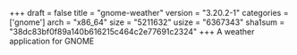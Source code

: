 +++
draft = false
title = "gnome-weather"
version = "3.20.2-1"
categories = ['gnome']
arch = "x86_64"
size = "5211632"
usize = "6367343"
sha1sum = "38dc83bf0f89a140b616215c464c2e77691c2324"
+++
A weather application for GNOME